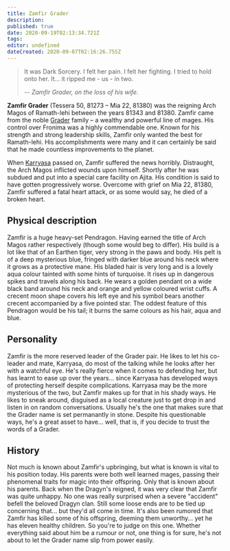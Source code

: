 ```yaml
---
title: Zamfir Grader
description: 
published: true
date: 2020-09-19T02:13:34.721Z
tags: 
editor: undefined
dateCreated: 2020-09-07T02:16:26.755Z
---
```


> It was Dark Sorcery. I felt her pain. I felt her fighting. I tried to hold onto her. It... it ripped me - us - in two.
>
> -- <cite>Zamfir Grader, on the loss of his wife.</cite>

**Zamfir Grader** (Tessera 50, 81273 – Mia 22, 81380) was the reigning Arch Magos of Ramath-lehi between the years 81343 and 81380. Zamfir came from the noble [Grader](/genealogy/grader) family – a wealthy and powerful line of mages. His control over Fronima was a highly commendable one. Known for his strength and strong leadership skills, Zamfir only wanted the best for Ramath-lehi. His accomplishments were many and it can certainly be said that he made countless improvements to the planet.

When [Karryasa](/characters/karryasa-grader) passed on, Zamfir suffered the news horribly. Distraught, the Arch Magos inflicted wounds upon himself. Shortly after he was subdued and put into a special care facility on Ajita. His condition is said to have gotten progressively worse. Overcome with grief on Mia 22, 81380, Zamfir suffered a fatal heart attack, or as some would say, he died of a broken heart.

## Physical description

Zamfir is a huge heavy-set Pendragon. Having earned the title of Arch Magos rather respectively (though some would beg to differ). His build is a lot like that of an Earthen tiger, very strong in the paws and body. His pelt is of a deep mysterious blue, fringed with darker blue around his neck where it grows as a protective mane. His bladed hair is very long and is a lovely aqua colour tainted with some hints of turquoise. It rises up in dangerous spikes and travels along his back. He wears a golden pendant on a wide black band around his neck and orange and yellow coloured wrist cuffs. A crecent moon shape covers his left eye and his symbol bears another crecent accompanied by a five pointed star. The oddest feature of this Pendragon would be his tail; it burns the same colours as his hair, aqua and blue.

## Personality

Zamfir is the more reserved leader of the Grader pair. He likes to let his co-leader and mate, Karryasa, do most of the talking while he looks after her with a watchful eye. He's really fierce when it comes to defending her, but has learnt to ease up over the years... since Karryasa has developed ways of protecting herself despite complications. Karryasa may be the more mysterious of the two, but Zamfir makes up for that in his shady ways. He likes to sneak around, disguised as a local creature just to get drop in and listen in on random conversations. Usually he's the one that makes sure that the Grader name is set permanantly in stone. Despite his questionable ways, he's a great asset to have... well, that is, if you decide to trust the words of a Grader.

## History

Not much is known about Zamfir's upbringing, but what is known is vital to his position today. His parents were both well learned mages, passing their phenomenal traits for magic into their offspring. Only that is known about his parents. Back when the Dragyn's reigned, it was very clear that Zamfir was quite unhappy. No one was really surprised when a severe "accident" befell the beloved Dragyn clan. Still some loose ends are to be tied up concerning that... but they'd all come in time. It's also been rumored that Zamfir has killed some of his offspring, deeming them unworthy... yet he has eleven healthy children. So you're to judge on this one. Whether everything said about him be a rumour or not, one thing is for sure, he's not about to let the Grader name slip from power easily.
